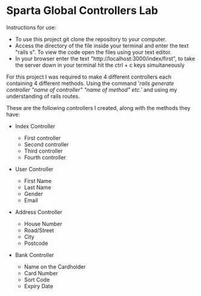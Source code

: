 # Sparta Global Controllers Lab

Instructions for use:

* To use this project git clone the repository to your computer.
* Access the directory of the file inside your terminal and enter the text "rails s". To view the code open the files using your text editor.
* In your browser enter the text "http://localhost:3000/index/first", to take the server down in your terminal hit the ctrl + c keys simultaneously 

For this project I was required to make 4 different controllers each containing 4 different methods. Using the command
\'*rails generate controller* *\"name of controller\" \"name of method\" etc.\'*
and using my understanding of rails routes.

These are the following controllers I created, along with the methods they have:

* Index Controller
  * First controller
  * Second controller
  * Third controller
  * Fourth controller


* User Controller
  * First Name
  * Last Name
  * Gender
  * Email


* Address Controller
  * House Number
  * Road/Street
  * City
  * Postcode


* Bank Controller
  * Name on the Cardholder
  * Card Number
  * Sort Code
  * Expiry Date
